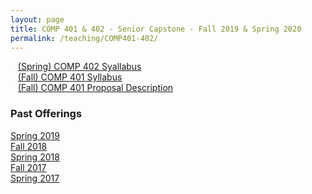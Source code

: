 ```yaml
---
layout: page
title: COMP 401 & 402 - Senior Capstone - Fall 2019 & Spring 2020
permalink: /teaching/COMP401-402/
---
```


&nbsp;&nbsp;&nbsp;[(Spring) COMP 402 Syallabus](/teaching/COMP401-402/comp402-syllabus.pdf)  
&nbsp;&nbsp;&nbsp;[(Fall) COMP 401 Syllabus](/teaching/COMP401-402/comp401-syllabus.pdf)  
&nbsp;&nbsp;&nbsp;[(Fall) COMP 401 Proposal Description](/teaching/COMP401-402/comp401-proposal.pdf)  


### Past Offerings

[Spring 2019](/teaching/COMP401-402/sp19/)  
[Fall 2018](/teaching/COMP401-402/fa18/)  
[Spring 2018](/teaching/COMP401-402/sp18/)  
[Fall 2017](/teaching/COMP401-402/fa17/)  
[Spring 2017](/teaching/COMP401-402/sp17/)  
